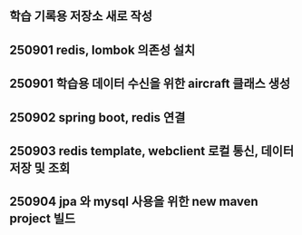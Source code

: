 ## 학습 기록용 저장소 새로 작성
## 250901 redis, lombok 의존성 설치
## 250901 학습용 데이터 수신을 위한 aircraft 클래스 생성
## 250902 spring boot, redis 연결
## 250903 redis template, webclient 로컬 통신, 데이터 저장 및 조회
## 250904 jpa 와 mysql 사용을 위한 new maven project 빌드

